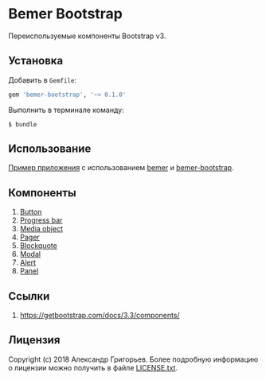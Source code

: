 # Bemer Bootstrap

Переиспользуемые компоненты Bootstrap v3.

## Установка

Добавить в `Gemfile`:

```ruby
gem 'bemer-bootstrap', '~> 0.1.0'
```

Выполнить в терминале команду:

    $ bundle

## Использование

[Пример приложения](https://github.com/vill/bemer-example) с использованием [bemer](https://github.com/vill/bemer) и [bemer-bootstrap](https://github.com/vill/bemer-bootstrap).

## Компоненты

1. [Button](https://getbootstrap.com/docs/3.3/css/#buttons)
1. [Progress bar](https://getbootstrap.com/docs/3.3/components/#progress)
1. [Media object](https://getbootstrap.com/docs/3.3/components/#media)
1. [Pager](https://getbootstrap.com/docs/3.3/components/#pagination-pager)
1. [Blockquote](https://getbootstrap.com/docs/3.3/css/#type-blockquotes)
1. [Modal](https://getbootstrap.com/docs/3.3/javascript/#modals)
1. [Alert](https://getbootstrap.com/docs/3.3/components/#alerts)
1. [Panel](https://getbootstrap.com/docs/3.3/components/#panels)

## Ссылки

1. https://getbootstrap.com/docs/3.3/components/

## Лицензия

Copyright (c) 2018 Александр Григорьев. Более подробную информацию о лицензии можно получить в файле [LICENSE.txt](LICENSE.txt).